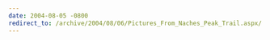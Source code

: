 ```yaml
---
date: 2004-08-05 -0800
redirect_to: /archive/2004/08/06/Pictures_From_Naches_Peak_Trail.aspx/
---
```


